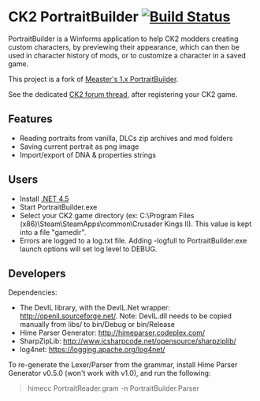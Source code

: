 # CK2 PortraitBuilder [![Build Status](https://travis-ci.org/rquinio/PortraitBuilder.svg)](https://travis-ci.org/rquinio/PortraitBuilder)

PortraitBuilder is a Winforms application to help CK2 modders creating custom characters, by previewing their appearance, which can then be used in character history of mods, or to customize a character in a saved game.

This project is a fork of [Measter's 1.x PortraitBuilder](https://github.com/Measter/PortraitBuilder).

See the dedicated [CK2 forum thread](https://forum.paradoxplaza.com/forum/index.php?threads/utility-portrait-builder-v2.941117/), after registering your CK2 game.

## Features

- Reading portraits from vanilla, DLCs zip archives and mod folders
- Saving current portrait as png image
- Import/export of DNA & properties strings

## Users

- Install [.NET 4.5](https://www.microsoft.com/en-gb/download/details.aspx?id=30653)
- Start PortraitBuilder.exe
- Select your CK2 game directory (ex: C:\Program Files (x86)\Steam\SteamApps\common\Crusader Kings II). This value is kept into a file "gamedir".
- Errors are logged to a log.txt file. Adding -logfull to PortraitBuilder.exe launch options will set log level to DEBUG.

## Developers

Dependencies:

- The DevIL library, with the DevIL.Net wrapper: http://openil.sourceforge.net/. Note: DevIL.dll needs to be copied manually from libs/ to bin/Debug or bin/Release
- Hime Parser Generator: http://himeparser.codeplex.com/
- SharpZipLib: http://www.icsharpcode.net/opensource/sharpziplib/
- log4net: https://logging.apache.org/log4net/

To re-generate the Lexer/Parser from the grammar, install Hime Parser Generator v0.5.0 (won't work with v1.0), and run the following:

> himecc PortraitReader.gram -n PortraitBuilder.Parser
